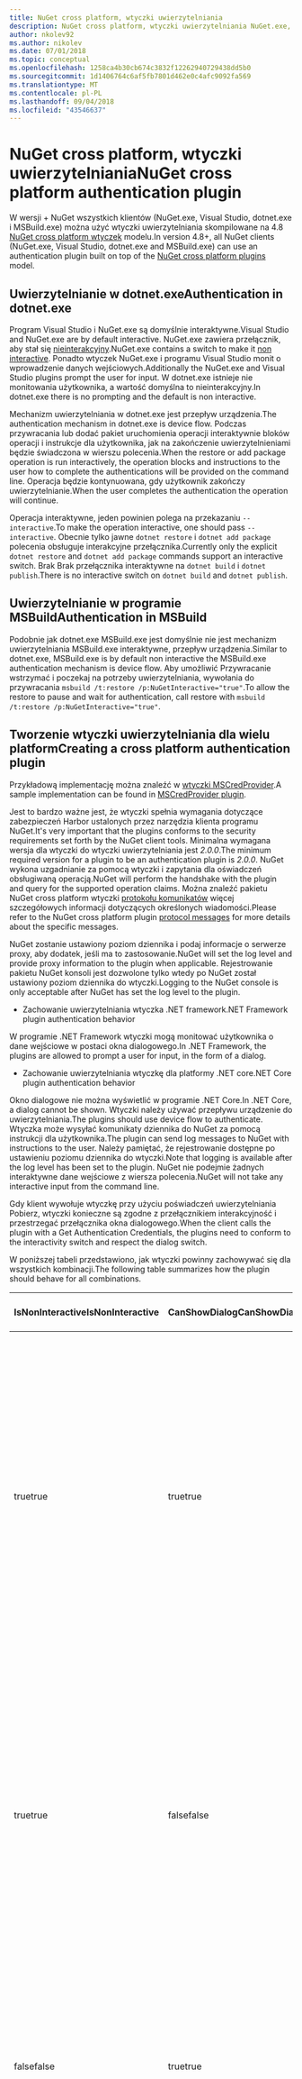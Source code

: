 ```yaml
---
title: NuGet cross platform, wtyczki uwierzytelniania
description: NuGet cross platform, wtyczki uwierzytelniania NuGet.exe, dotnet.exe, msbuild.exe i programu Visual Studio
author: nkolev92
ms.author: nikolev
ms.date: 07/01/2018
ms.topic: conceptual
ms.openlocfilehash: 1258ca4b30cb674c3832f12262940729438dd5b0
ms.sourcegitcommit: 1d1406764c6af5fb7801d462e0c4afc9092fa569
ms.translationtype: MT
ms.contentlocale: pl-PL
ms.lasthandoff: 09/04/2018
ms.locfileid: "43546637"
---
```

# <a name="nuget-cross-platform-authentication-plugin"></a><span data-ttu-id="59a73-103">NuGet cross platform, wtyczki uwierzytelniania</span><span class="sxs-lookup"><span data-stu-id="59a73-103">NuGet cross platform authentication plugin</span></span>

<span data-ttu-id="59a73-104">W wersji + NuGet wszystkich klientów (NuGet.exe, Visual Studio, dotnet.exe i MSBuild.exe) można użyć wtyczki uwierzytelniania skompilowane na 4.8 [NuGet cross platform wtyczek](NuGet-Cross-Platform-Plugins.md) modelu.</span><span class="sxs-lookup"><span data-stu-id="59a73-104">In version 4.8+, all NuGet clients (NuGet.exe, Visual Studio, dotnet.exe and MSBuild.exe) can use an authentication plugin built on top of the [NuGet cross platform plugins](NuGet-Cross-Platform-Plugins.md) model.</span></span>

## <a name="authentication-in-dotnetexe"></a><span data-ttu-id="59a73-105">Uwierzytelnianie w dotnet.exe</span><span class="sxs-lookup"><span data-stu-id="59a73-105">Authentication in dotnet.exe</span></span>

<span data-ttu-id="59a73-106">Program Visual Studio i NuGet.exe są domyślnie interaktywne.</span><span class="sxs-lookup"><span data-stu-id="59a73-106">Visual Studio and NuGet.exe are by default interactive.</span></span> <span data-ttu-id="59a73-107">NuGet.exe zawiera przełącznik, aby stał się [nieinterakcyjny](../../tools/nuget-exe-CLI-Reference.md).</span><span class="sxs-lookup"><span data-stu-id="59a73-107">NuGet.exe contains a switch to make it [non interactive](../../tools/nuget-exe-CLI-Reference.md).</span></span>
<span data-ttu-id="59a73-108">Ponadto wtyczek NuGet.exe i programu Visual Studio monit o wprowadzenie danych wejściowych.</span><span class="sxs-lookup"><span data-stu-id="59a73-108">Additionally the NuGet.exe and Visual Studio plugins prompt the user for input.</span></span>
<span data-ttu-id="59a73-109">W dotnet.exe istnieje nie monitowania użytkownika, a wartość domyślna to nieinterakcyjny.</span><span class="sxs-lookup"><span data-stu-id="59a73-109">In dotnet.exe there is no prompting and the default is non interactive.</span></span>

<span data-ttu-id="59a73-110">Mechanizm uwierzytelniania w dotnet.exe jest przepływ urządzenia.</span><span class="sxs-lookup"><span data-stu-id="59a73-110">The authentication mechanism in dotnet.exe is device flow.</span></span> <span data-ttu-id="59a73-111">Podczas przywracania lub dodać pakiet uruchomienia operacji interaktywnie bloków operacji i instrukcje dla użytkownika, jak na zakończenie uwierzytelnieniami będzie świadczona w wierszu polecenia.</span><span class="sxs-lookup"><span data-stu-id="59a73-111">When the restore or add package operation is run interactively, the operation blocks and instructions to the user how to complete the authentications will be provided on the command line.</span></span>
<span data-ttu-id="59a73-112">Operacja będzie kontynuowana, gdy użytkownik zakończy uwierzytelnianie.</span><span class="sxs-lookup"><span data-stu-id="59a73-112">When the user completes the authentication the operation will continue.</span></span>

<span data-ttu-id="59a73-113">Operacja interaktywne, jeden powinien polega na przekazaniu `--interactive`.</span><span class="sxs-lookup"><span data-stu-id="59a73-113">To make the operation interactive, one should pass `--interactive`.</span></span>
<span data-ttu-id="59a73-114">Obecnie tylko jawne `dotnet restore` i `dotnet add package` polecenia obsługuje interakcyjne przełącznika.</span><span class="sxs-lookup"><span data-stu-id="59a73-114">Currently only the explicit `dotnet restore` and `dotnet add package` commands support an interactive switch.</span></span>
<span data-ttu-id="59a73-115">Brak Brak przełącznika interaktywne na `dotnet build` i `dotnet publish`.</span><span class="sxs-lookup"><span data-stu-id="59a73-115">There is no interactive switch on `dotnet build` and `dotnet publish`.</span></span>

## <a name="authentication-in-msbuild"></a><span data-ttu-id="59a73-116">Uwierzytelnianie w programie MSBuild</span><span class="sxs-lookup"><span data-stu-id="59a73-116">Authentication in MSBuild</span></span>

<span data-ttu-id="59a73-117">Podobnie jak dotnet.exe MSBuild.exe jest domyślnie nie jest mechanizm uwierzytelniania MSBuild.exe interaktywne, przepływ urządzenia.</span><span class="sxs-lookup"><span data-stu-id="59a73-117">Similar to dotnet.exe, MSBuild.exe is by default non interactive the MSBuild.exe authentication mechanism is device flow.</span></span>
<span data-ttu-id="59a73-118">Aby umożliwić Przywracanie wstrzymać i poczekaj na potrzeby uwierzytelniania, wywołania do przywracania `msbuild /t:restore /p:NuGetInteractive="true"`.</span><span class="sxs-lookup"><span data-stu-id="59a73-118">To allow the restore to pause and wait for authentication, call restore with `msbuild /t:restore /p:NuGetInteractive="true"`.</span></span>

## <a name="creating-a-cross-platform-authentication-plugin"></a><span data-ttu-id="59a73-119">Tworzenie wtyczki uwierzytelniania dla wielu platform</span><span class="sxs-lookup"><span data-stu-id="59a73-119">Creating a cross platform authentication plugin</span></span>

<span data-ttu-id="59a73-120">Przykładową implementację można znaleźć w [wtyczki MSCredProvider](https://github.com/Microsoft/mscredprovider).</span><span class="sxs-lookup"><span data-stu-id="59a73-120">A sample implementation can be found in [MSCredProvider plugin](https://github.com/Microsoft/mscredprovider).</span></span>

<span data-ttu-id="59a73-121">Jest to bardzo ważne jest, że wtyczki spełnia wymagania dotyczące zabezpieczeń Harbor ustalonych przez narzędzia klienta programu NuGet.</span><span class="sxs-lookup"><span data-stu-id="59a73-121">It's very important that the plugins conforms to the security requirements set forth by the NuGet client tools.</span></span>
<span data-ttu-id="59a73-122">Minimalna wymagana wersja dla wtyczki do wtyczki uwierzytelniania jest *2.0.0*.</span><span class="sxs-lookup"><span data-stu-id="59a73-122">The minimum required version for a plugin to be an authentication plugin is *2.0.0*.</span></span>
<span data-ttu-id="59a73-123">NuGet wykona uzgadnianie za pomocą wtyczki i zapytania dla oświadczeń obsługiwaną operacją.</span><span class="sxs-lookup"><span data-stu-id="59a73-123">NuGet will perform the handshake with the plugin and query for the supported operation claims.</span></span>
<span data-ttu-id="59a73-124">Można znaleźć pakietu NuGet cross platform wtyczki [protokołu komunikatów](NuGet-Cross-Platform-Plugins.md#protocol-messages-index) więcej szczegółowych informacji dotyczących określonych wiadomości.</span><span class="sxs-lookup"><span data-stu-id="59a73-124">Please refer to the NuGet cross platform plugin [protocol messages](NuGet-Cross-Platform-Plugins.md#protocol-messages-index) for more details about the specific messages.</span></span>

<span data-ttu-id="59a73-125">NuGet zostanie ustawiony poziom dziennika i podaj informacje o serwerze proxy, aby dodatek, jeśli ma to zastosowanie.</span><span class="sxs-lookup"><span data-stu-id="59a73-125">NuGet will set the log level and provide proxy information to the plugin when applicable.</span></span>
<span data-ttu-id="59a73-126">Rejestrowanie pakietu NuGet konsoli jest dozwolone tylko wtedy po NuGet został ustawiony poziom dziennika do wtyczki.</span><span class="sxs-lookup"><span data-stu-id="59a73-126">Logging to the NuGet console is only acceptable after NuGet has set the log level to the plugin.</span></span>

- <span data-ttu-id="59a73-127">Zachowanie uwierzytelniania wtyczka .NET framework</span><span class="sxs-lookup"><span data-stu-id="59a73-127">.NET Framework plugin authentication behavior</span></span>

<span data-ttu-id="59a73-128">W programie .NET Framework wtyczki mogą monitować użytkownika o dane wejściowe w postaci okna dialogowego.</span><span class="sxs-lookup"><span data-stu-id="59a73-128">In .NET Framework, the plugins are allowed to prompt a user for input, in the form of a dialog.</span></span>

- <span data-ttu-id="59a73-129">Zachowanie uwierzytelniania wtyczkę dla platformy .NET core</span><span class="sxs-lookup"><span data-stu-id="59a73-129">.NET Core plugin authentication behavior</span></span>

<span data-ttu-id="59a73-130">Okno dialogowe nie można wyświetlić w programie .NET Core.</span><span class="sxs-lookup"><span data-stu-id="59a73-130">In .NET Core, a dialog cannot be shown.</span></span> <span data-ttu-id="59a73-131">Wtyczki należy używać przepływu urządzenie do uwierzytelniania.</span><span class="sxs-lookup"><span data-stu-id="59a73-131">The plugins should use device flow to authenticate.</span></span>
<span data-ttu-id="59a73-132">Wtyczka może wysyłać komunikaty dziennika do NuGet za pomocą instrukcji dla użytkownika.</span><span class="sxs-lookup"><span data-stu-id="59a73-132">The plugin can send log messages to NuGet with instructions to the user.</span></span>
<span data-ttu-id="59a73-133">Należy pamiętać, że rejestrowanie dostępne po ustawieniu poziomu dziennika do wtyczki.</span><span class="sxs-lookup"><span data-stu-id="59a73-133">Note that logging is available after the log level has been set to the plugin.</span></span>
<span data-ttu-id="59a73-134">NuGet nie podejmie żadnych interaktywne dane wejściowe z wiersza polecenia.</span><span class="sxs-lookup"><span data-stu-id="59a73-134">NuGet will not take any interactive input from the command line.</span></span>

<span data-ttu-id="59a73-135">Gdy klient wywołuje wtyczkę przy użyciu poświadczeń uwierzytelniania Pobierz, wtyczki konieczne są zgodne z przełącznikiem interakcyjność i przestrzegać przełącznika okna dialogowego.</span><span class="sxs-lookup"><span data-stu-id="59a73-135">When the client calls the plugin with a Get Authentication Credentials, the plugins need to conform to the interactivity switch and respect the dialog switch.</span></span> 

<span data-ttu-id="59a73-136">W poniższej tabeli przedstawiono, jak wtyczki powinny zachowywać się dla wszystkich kombinacji.</span><span class="sxs-lookup"><span data-stu-id="59a73-136">The following table summarizes how the plugin should behave for all combinations.</span></span>

| <span data-ttu-id="59a73-137">IsNonInteractive</span><span class="sxs-lookup"><span data-stu-id="59a73-137">IsNonInteractive</span></span> | <span data-ttu-id="59a73-138">CanShowDialog</span><span class="sxs-lookup"><span data-stu-id="59a73-138">CanShowDialog</span></span> | <span data-ttu-id="59a73-139">Zachowanie wtyczki</span><span class="sxs-lookup"><span data-stu-id="59a73-139">Plugin behavior</span></span> |
| ---------------- | ------------- | --------------- |
| <span data-ttu-id="59a73-140">true</span><span class="sxs-lookup"><span data-stu-id="59a73-140">true</span></span> | <span data-ttu-id="59a73-141">true</span><span class="sxs-lookup"><span data-stu-id="59a73-141">true</span></span> | <span data-ttu-id="59a73-142">Przełącznik IsNonInteractive mają pierwszeństwo przed przełącznika okna dialogowego.</span><span class="sxs-lookup"><span data-stu-id="59a73-142">The IsNonInteractive switch takes precedence over the dialog switch.</span></span> <span data-ttu-id="59a73-143">Wtyczka jest niedozwolone pop okna dialogowego.</span><span class="sxs-lookup"><span data-stu-id="59a73-143">The plugin is not allowed to pop a dialog.</span></span> <span data-ttu-id="59a73-144">Ta kombinacja jest prawidłowy tylko dla wtyczek platformy .NET Framework</span><span class="sxs-lookup"><span data-stu-id="59a73-144">This combination is only valid for .NET Framework plugins</span></span> |
| <span data-ttu-id="59a73-145">true</span><span class="sxs-lookup"><span data-stu-id="59a73-145">true</span></span> | <span data-ttu-id="59a73-146">false</span><span class="sxs-lookup"><span data-stu-id="59a73-146">false</span></span> | <span data-ttu-id="59a73-147">Przełącznik IsNonInteractive mają pierwszeństwo przed przełącznika okna dialogowego.</span><span class="sxs-lookup"><span data-stu-id="59a73-147">The IsNonInteractive switch takes precedence over the dialog switch.</span></span> <span data-ttu-id="59a73-148">Wtyczka nie może zablokować.</span><span class="sxs-lookup"><span data-stu-id="59a73-148">The plugin is not allowed to block.</span></span> <span data-ttu-id="59a73-149">Ta kombinacja jest prawidłowy tylko dla wtyczek platformy .NET Core</span><span class="sxs-lookup"><span data-stu-id="59a73-149">This combination is only valid for .NET Core plugins</span></span> |
| <span data-ttu-id="59a73-150">false</span><span class="sxs-lookup"><span data-stu-id="59a73-150">false</span></span> | <span data-ttu-id="59a73-151">true</span><span class="sxs-lookup"><span data-stu-id="59a73-151">true</span></span> | <span data-ttu-id="59a73-152">Wtyczka powinny być wyświetlane okno dialogowe.</span><span class="sxs-lookup"><span data-stu-id="59a73-152">The plugin should show a dialog.</span></span> <span data-ttu-id="59a73-153">Ta kombinacja jest prawidłowy tylko dla wtyczek platformy .NET Framework</span><span class="sxs-lookup"><span data-stu-id="59a73-153">This combination is only valid for .NET Framework plugins</span></span> |
| <span data-ttu-id="59a73-154">false</span><span class="sxs-lookup"><span data-stu-id="59a73-154">false</span></span> | <span data-ttu-id="59a73-155">false</span><span class="sxs-lookup"><span data-stu-id="59a73-155">false</span></span> | <span data-ttu-id="59a73-156">Wtyczka powinna może są wyświetlane okno dialogowe.</span><span class="sxs-lookup"><span data-stu-id="59a73-156">The plugin should/can not show a dialog.</span></span> <span data-ttu-id="59a73-157">Wtyczkę należy używać przepływu urządzenie do uwierzytelniania przez rejestrowanie komunikatów instrukcji za pomocą rejestratora.</span><span class="sxs-lookup"><span data-stu-id="59a73-157">The plugin should use device flow to authenticate by logging an instruction message via the logger.</span></span> <span data-ttu-id="59a73-158">Ta kombinacja jest prawidłowy tylko dla wtyczek platformy .NET Core</span><span class="sxs-lookup"><span data-stu-id="59a73-158">This combination is only valid for .NET Core plugins</span></span> |

<span data-ttu-id="59a73-159">Zapoznaj się następujące dane techniczne przed napisaniem wtyczkę.</span><span class="sxs-lookup"><span data-stu-id="59a73-159">Please refer to the following specs before writing a plugin.</span></span>

- [<span data-ttu-id="59a73-160">Wtyczka pobierania pakietu NuGet</span><span class="sxs-lookup"><span data-stu-id="59a73-160">NuGet Package Download Plugin</span></span>](https://github.com/NuGet/Home/wiki/NuGet-Package-Download-Plugin)
- [<span data-ttu-id="59a73-161">NuGet krzyżowe wtyczki uwierzytelniania plat</span><span class="sxs-lookup"><span data-stu-id="59a73-161">NuGet cross plat authentication plugin</span></span>](https://github.com/NuGet/Home/wiki/NuGet-cross-plat-authentication-plugin)
